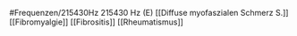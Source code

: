#Frequenzen/215430Hz
215430 Hz (E)
[[Diffuse myofaszialen Schmerz S.]]
[[Fibromyalgie]]
[[Fibrositis]]
[[Rheumatismus]]